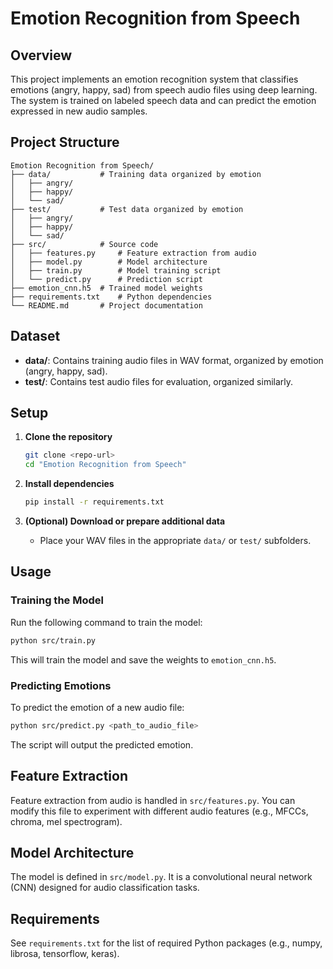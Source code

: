 # Emotion Recognition from Speech

## Overview

This project implements an emotion recognition system that classifies emotions (angry, happy, sad) from speech audio files using deep learning. The system is trained on labeled speech data and can predict the emotion expressed in new audio samples.

## Project Structure

```
Emotion Recognition from Speech/
├── data/           # Training data organized by emotion
│   ├── angry/
│   ├── happy/
│   └── sad/
├── test/           # Test data organized by emotion
│   ├── angry/
│   ├── happy/
│   └── sad/
├── src/            # Source code
│   ├── features.py     # Feature extraction from audio
│   ├── model.py        # Model architecture
│   ├── train.py        # Model training script
│   └── predict.py      # Prediction script
├── emotion_cnn.h5  # Trained model weights
├── requirements.txt    # Python dependencies
└── README.md       # Project documentation
```

## Dataset
- **data/**: Contains training audio files in WAV format, organized by emotion (angry, happy, sad).
- **test/**: Contains test audio files for evaluation, organized similarly.

## Setup

1. **Clone the repository**
   ```bash
   git clone <repo-url>
   cd "Emotion Recognition from Speech"
   ```

2. **Install dependencies**
   ```bash
   pip install -r requirements.txt
   ```

3. **(Optional) Download or prepare additional data**
   - Place your WAV files in the appropriate `data/` or `test/` subfolders.

## Usage

### Training the Model
Run the following command to train the model:
```bash
python src/train.py
```
This will train the model and save the weights to `emotion_cnn.h5`.

### Predicting Emotions
To predict the emotion of a new audio file:
```bash
python src/predict.py <path_to_audio_file>
```
The script will output the predicted emotion.

## Feature Extraction
Feature extraction from audio is handled in `src/features.py`. You can modify this file to experiment with different audio features (e.g., MFCCs, chroma, mel spectrogram).

## Model Architecture
The model is defined in `src/model.py`. It is a convolutional neural network (CNN) designed for audio classification tasks.

## Requirements
See `requirements.txt` for the list of required Python packages (e.g., numpy, librosa, tensorflow, keras).

 